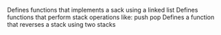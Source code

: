 Defines functions that implements a sack using a linked list
Defines functions that perform stack operations like:
    push
    pop
Defines a function that reverses a stack using two stacks